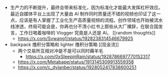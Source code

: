 - 生产力的不断提升，最终会带来标准化，因为标准化才能最大发挥杠杆效应。最近自媒体平台上出现了大量由 AI 制作同时质量还不错的视频也印证了这一点，应该是有人掌握了工业化生产高质量视频的流程。创作领域也开始被流水线渗透，终局可能会是，你再也分不清小红书上那些从大厂裸辞，在联合国发言，工作日喝着咖啡的 Vlogger 究竟是人还是 AI。 [[random thoughts]]
	- https://x.com/Svwang1/status/1928238314546679925
- backpack 撸积分策略和 lighter 撸积分策略 [[现金流]]
	- 两个交易所互相对冲是不是可以同时薅羊毛
		- https://x.com/0xSleepinRain/status/1928786697770152317
	- https://x.com/Metabape/status/1913145309913559358
	- https://x.com/c_dylanber/status/1928052417838600251
